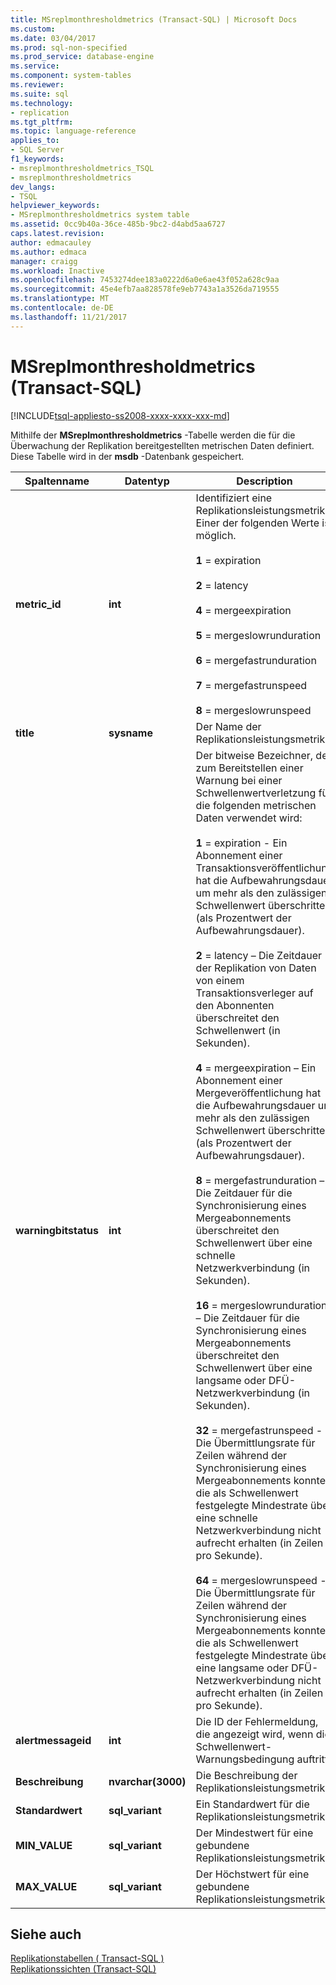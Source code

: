 ```yaml
---
title: MSreplmonthresholdmetrics (Transact-SQL) | Microsoft Docs
ms.custom: 
ms.date: 03/04/2017
ms.prod: sql-non-specified
ms.prod_service: database-engine
ms.service: 
ms.component: system-tables
ms.reviewer: 
ms.suite: sql
ms.technology:
- replication
ms.tgt_pltfrm: 
ms.topic: language-reference
applies_to:
- SQL Server
f1_keywords:
- msreplmonthresholdmetrics_TSQL
- msreplmonthresholdmetrics
dev_langs:
- TSQL
helpviewer_keywords:
- MSreplmonthresholdmetrics system table
ms.assetid: 0cc9b40a-36ce-485b-9bc2-d4abd5aa6727
caps.latest.revision: 
author: edmacauley
ms.author: edmaca
manager: craigg
ms.workload: Inactive
ms.openlocfilehash: 7453274dee183a0222d6a0e6ae43f052a628c9aa
ms.sourcegitcommit: 45e4efb7aa828578fe9eb7743a1a3526da719555
ms.translationtype: MT
ms.contentlocale: de-DE
ms.lasthandoff: 11/21/2017
---
```

# <a name="msreplmonthresholdmetrics-transact-sql"></a>MSreplmonthresholdmetrics (Transact-SQL)
[!INCLUDE[tsql-appliesto-ss2008-xxxx-xxxx-xxx-md](../../includes/tsql-appliesto-ss2008-xxxx-xxxx-xxx-md.md)]

  Mithilfe der **MSreplmonthresholdmetrics** -Tabelle werden die für die Überwachung der Replikation bereitgestellten metrischen Daten definiert. Diese Tabelle wird in der **msdb** -Datenbank gespeichert.  
  
|Spaltenname|Datentyp|Description|  
|-----------------|---------------|-----------------|  
|**metric_id**|**int**|Identifiziert eine Replikationsleistungsmetrik. Einer der folgenden Werte ist möglich.<br /><br /> **1** = expiration<br /><br /> **2** = latency<br /><br /> **4** = mergeexpiration<br /><br /> **5** = mergeslowrunduration<br /><br /> **6** = mergefastrunduration<br /><br /> **7** = mergefastrunspeed<br /><br /> **8** = mergeslowrunspeed|  
|**title**|**sysname**|Der Name der Replikationsleistungsmetrik|  
|**warningbitstatus**|**int**|Der bitweise Bezeichner, der zum Bereitstellen einer Warnung bei einer Schwellenwertverletzung für die folgenden metrischen Daten verwendet wird:<br /><br /> **1** = expiration - Ein Abonnement einer Transaktionsveröffentlichung hat die Aufbewahrungsdauer um mehr als den zulässigen Schwellenwert überschritten (als Prozentwert der Aufbewahrungsdauer).<br /><br /> **2** = latency – Die Zeitdauer der Replikation von Daten von einem Transaktionsverleger auf den Abonnenten überschreitet den Schwellenwert (in Sekunden).<br /><br /> **4** = mergeexpiration – Ein Abonnement einer Mergeveröffentlichung hat die Aufbewahrungsdauer um mehr als den zulässigen Schwellenwert überschritten (als Prozentwert der Aufbewahrungsdauer).<br /><br /> **8** = mergefastrunduration – Die Zeitdauer für die Synchronisierung eines Mergeabonnements überschreitet den Schwellenwert über eine schnelle Netzwerkverbindung (in Sekunden).<br /><br /> **16** = mergeslowrunduration – Die Zeitdauer für die Synchronisierung eines Mergeabonnements überschreitet den Schwellenwert über eine langsame oder DFÜ-Netzwerkverbindung (in Sekunden).<br /><br /> **32** = mergefastrunspeed - Die Übermittlungsrate für Zeilen während der Synchronisierung eines Mergeabonnements konnte die als Schwellenwert festgelegte Mindestrate über eine schnelle Netzwerkverbindung nicht aufrecht erhalten (in Zeilen pro Sekunde).<br /><br /> **64** = mergeslowrunspeed - Die Übermittlungsrate für Zeilen während der Synchronisierung eines Mergeabonnements konnte die als Schwellenwert festgelegte Mindestrate über eine langsame oder DFÜ-Netzwerkverbindung nicht aufrecht erhalten (in Zeilen pro Sekunde).|  
|**alertmessageid**|**int**|Die ID der Fehlermeldung, die angezeigt wird, wenn die Schwellenwert-Warnungsbedingung auftritt|  
|**Beschreibung**|**nvarchar(3000)**|Die Beschreibung der Replikationsleistungsmetrik|  
|**Standardwert**|**sql_variant**|Ein Standardwert für die Replikationsleistungsmetrik|  
|**MIN_VALUE**|**sql_variant**|Der Mindestwert für eine gebundene Replikationsleistungsmetrik|  
|**MAX_VALUE**|**sql_variant**|Der Höchstwert für eine gebundene Replikationsleistungsmetrik|  
  
## <a name="see-also"></a>Siehe auch  
 [Replikationstabellen &#40; Transact-SQL &#41;](../../relational-databases/system-tables/replication-tables-transact-sql.md)   
 [Replikationssichten &#40;Transact-SQL&#41;](../../relational-databases/system-views/replication-views-transact-sql.md)  
  
  
